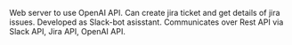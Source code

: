 Web server to use OpenAI API. 
Can create jira ticket and get details of jira issues.
Developed as Slack-bot asisstant. Communicates over Rest API via Slack API, Jira API, OpenAI API.
